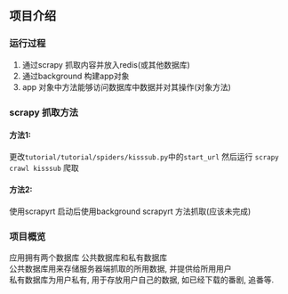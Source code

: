 ## 项目介绍
### 运行过程
1. 通过scrapy 抓取内容并放入redis(或其他数据库)
2. 通过background 构建app对象
3. app 对象中方法能够访问数据库中数据并对其操作(对象方法)

### scrapy 抓取方法
#### 方法1:
更改`tutorial/tutorial/spiders/kisssub.py`中的`start_url` 然后运行 `scrapy crawl kisssub` 爬取
#### 方法2:
使用scrapyrt 启动后使用background scrapyrt 方法抓取(应该未完成)

### 项目概览
应用拥有两个数据库
公共数据库和私有数据库  
公共数据库用来存储服务器端抓取的所用数据, 并提供给所用用户  
私有数据库为用户私有, 用于存放用户自己的数据, 如已经下载的番剧, 追番等.

